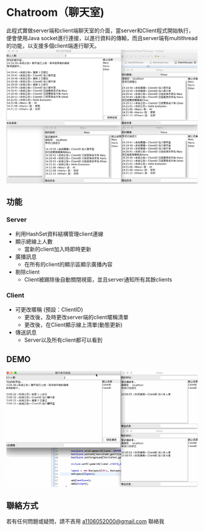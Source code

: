 # Chatroom（聊天室)
此程式實做server端和client端聊天室的介面，當server和Client程式開始執行，便會使用Java socket進行連接，以進行資料的傳輸，而且server端有multithread的功能，以支援多個client端進行聊天。
![image](https://github.com/a110605/chatroom/blob/master/pictures/screenshot.png)

## 功能
### Server 
- 利用HashSet資料結構管理client連線
- 顯示總線上人數 		
	- 當新的client加入時即時更新
- 廣播訊息
	- 在所有的client的顯示區顯示廣播內容
- 剔除client
	- Client被踢除後自動關閉視窗，並且server通知所有其餘clients
	
### Client
- 可更改暱稱 (預設：ClientID)
	- 更改後，及時更改server端的client暱稱清單
	- 更改後，在Client顯示線上清單(動態更新)
- 傳送訊息
	- Server以及所有client都可以看到
## DEMO
![image](https://github.com/a110605/chatroom/blob/master/pictures/4.gif)

## 聯絡方式
若有任何問題或疑問，請不吝用 [a1106052000@gmail.com](a1106052000@gmail.com) 聯絡我

